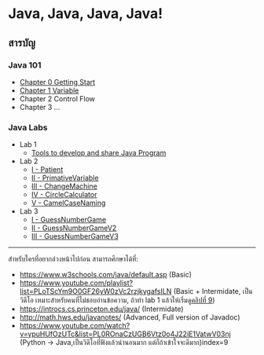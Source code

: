 # Java, Java, Java, Java!

## **สารบัญ**
### **Java 101**
- [Chapter 0 Getting Start](https://github.com/CoE30-KKU/EN811302/blob/master/Java101/Chapter%200%20Getting%20Start.md)
- [Chapter 1 Variable](https://github.com/CoE30-KKU/EN811302/blob/master/Java101/Chapter%201%20Variable.md)
- Chapter 2 Control Flow
- Chapter 3 ...
### **Java Labs**
- Lab 1
    - [Tools to develop and share Java Program](https://github.com/CoE30-KKU/EN811302/blob/master/Labs/lab%201/README.md)
- Lab 2
    - [I - Patient](https://github.com/CoE30-KKU/EN811302/blob/master/Labs/lab%202/ข้อ%201%20-%20Patient.md)
    - [II - PrimativeVariable](https://github.com/CoE30-KKU/EN811302/blob/master/Labs/lab%202/ข้อ%202%20-%20PrimativeVariable.md)
    - [III - ChangeMachine](https://github.com/CoE30-KKU/EN811302/blob/master/Labs/lab%202/ข้อ%203%20-%20ChangeMachine.md)
    - [IV - CircleCalculator](https://github.com/CoE30-KKU/EN811302/blob/master/Labs/lab%202/ข้อ%204%20-%20CircleCalculator.md)
    - [V - CamelCaseNaming](https://github.com/CoE30-KKU/EN811302/blob/master/Labs/lab%202/ข้อ%205%20-%20CamelCaseNaming.md)
- Lab 3
    - [I - GuessNumberGame](https://github.com/CoE30-KKU/EN811302/blob/master/Labs/lab%203/ข้อ%201%20-%20GuessNumberGame.md)
    - [II - GuessNumberGameV2](https://github.com/CoE30-KKU/EN811302/blob/master/Labs/lab%203/ข้อ%201%20-%20GuessNumberGameV2.md)
    - [III - GuessNumberGameV3](https://github.com/CoE30-KKU/EN811302/blob/master/Labs/lab%203/ข้อ%201%20-%20GuessNumberGameV3.md)

---
สำหรับใครที่อยากล่วงหน้าไปก่อน สามารถศึกษาได้ที่:
* https://www.w3schools.com/java/default.asp (Basic)
* https://www.youtube.com/playlist?list=PLoTScYm9O0GF26yW0zVc2rzjkygafsILN (Basic + Intermidate, เป็นวิดีโอ เหมาะสำหรับคนที่ไม่ชอบอ่านข้อความ, ถ้าทำ lab 1 แล้วให้เริ่มดู[คลิปที่ 9](https://www.youtube.com/watch?v=h3t2Gs_TvN4&list=PLoTScYm9O0GF26yW0zVc2rzjkygafsILN&index=9))
* https://introcs.cs.princeton.edu/java/ (Intermidate)
* http://math.hws.edu/javanotes/ (Advanced, Full version of Javadoc)
* https://www.youtube.com/watch?v=ypuHUfOzUTc&list=PL0ROnaCzUGB6Vtz0o4J22iE1VatwV03nj (Python -> Java,เป็นวิดีโอที่ฟังแล้วน่านอนมาก แต่ก็ถ้าเข้าใจจะดีมาก)index=9
